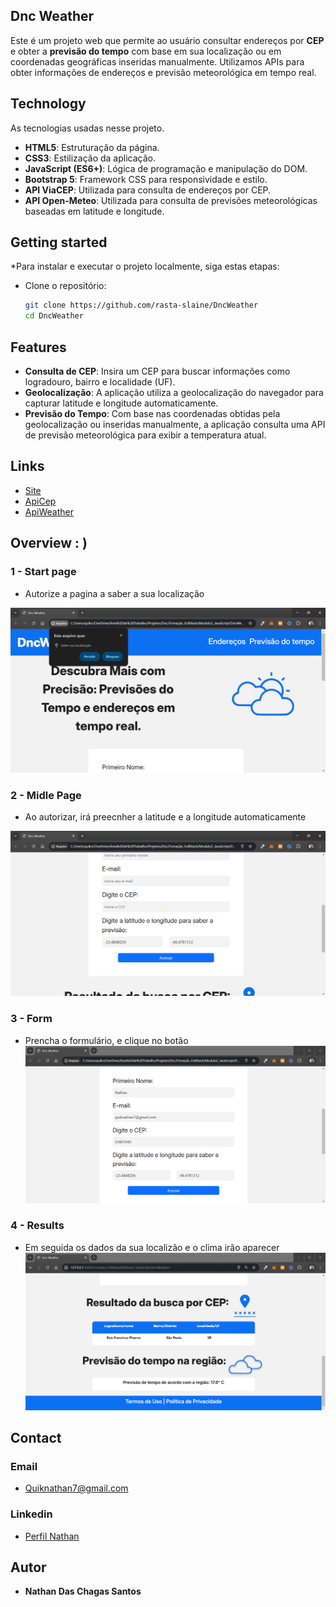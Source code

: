 
## Dnc Weather
Este é um projeto web que permite ao usuário consultar endereços por **CEP** e obter a **previsão do tempo** com base em sua localização ou em coordenadas geográficas inseridas manualmente.
Utilizamos APIs para obter informações de endereços e previsão meteorológica em tempo real.


## Technology 

As tecnologias usadas nesse projeto.

- **HTML5**: Estruturação da página.
- **CSS3**: Estilização da aplicação.
- **JavaScript (ES6+)**: Lógica de programação e manipulação do DOM.
- **Bootstrap 5**: Framework CSS para responsividade e estilo.
- **API ViaCEP**: Utilizada para consulta de endereços por CEP.
- **API Open-Meteo**: Utilizada para consulta de previsões meteorológicas baseadas em latitude e longitude.




## Getting started

*Para instalar e executar o projeto localmente, siga estas etapas:

* Clone o repositório:
   ```bash
   git clone https://github.com/rasta-slaine/DncWeather
   cd DncWeather
   ```
   
## Features

- **Consulta de CEP**: Insira um CEP para buscar informações como logradouro, bairro e localidade (UF).
- **Geolocalização**: A aplicação utiliza a geolocalização do navegador para capturar latitude e longitude automaticamente.
- **Previsão do Tempo**: Com base nas coordenadas obtidas pela geolocalização ou inseridas manualmente, a aplicação consulta uma API de previsão meteorológica para exibir a temperatura atual.


## Links
- [Site](https://dncweathernathan.netlify.app/)
- [ApiCep](https://viacep.com.br/)
- [ApiWeather](https://open-meteo.com/en/docs/)


## Overview : )

### 1 - Start page 
- Autorize a pagina a saber a sua localização

![Start Page](https://github.com/rasta-slaine/DncWeather/blob/main/assets/img/git/img-1.png)

### 2 - Midle Page
- Ao autorizar, irá preecnher a latitude e a longitude automaticamente

![Midle Page](https://github.com/rasta-slaine/DncWeather/blob/main/assets/img/git/img-2.png)

### 3 - Form
- Prencha o formulário, e clique no botão
![Form](https://github.com/rasta-slaine/DncWeather/blob/main/assets/img/git/img-3.png)

### 4 - Results
- Em seguida os dados da sua localizão e o clima irão aparecer
![results](https://github.com/rasta-slaine/DncWeather/blob/main/assets/img/git/img-4.png)


## Contact
 ### Email  
   * Quiknathan7@gmail.com
 ### Linkedin 
   * [Perfil Nathan](https://www.linkedin.com/in/nathan-das-chagas-santos-862179185/)

  ## Autor

  * **Nathan Das Chagas Santos** 